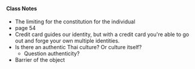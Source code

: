 #### Class Notes

- The limiting for the constitution for the individual
- page 54
- Credit card guides our identity, but with a credit card you're able to go out and forge your own multiple identities.
- Is there an authentic Thai culture? Or culture itself?
	- Question authenticity?
- Barrier of the object